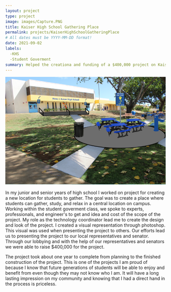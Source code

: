 ```yaml
---
layout: project
type: project
image: images/Capture.PNG
title: Kaiser High School Gathering Place
permalink: projects/KaiserHighSchoolGatheringPlace
# All dates must be YYYY-MM-DD format!
date: 2021-09-02
labels:
  -KHS
  -Student Goverment
summary: Helped the creationa and funding of a $400,000 project on Kaiser High School
---
```


<img class="ui medium right floated rounded image" src="../images/Capture.PNG">

In my junior and senior years of high school I worked on project for creating a new location for students to gather. The goal was to create a place where students can 
gather, study, and relax in a central location on campus. Working within the student goverment class, we spoke to experts, professionals, and engineer's to get and idea
and cost of the scope of the project. My role as the technology coordinator lead me to create the design and look of the project. I created a visual representation
through photoshop. This visual was used when presenting the project to others. Our efforts lead us to presenting the project to our local representatives and senator.
Through our lobbying and with the help of our representatives and senators we were able to raise $400,000 for the project.

The project took about one year to complete from planning to the finished construction of the project. This is one of the projects I am proud of because I know that
future generations of students will be able to enjoy and benefit from even though they may not know who I am. It will have a long lasting impression on my community
and knowing that I had a direct hand in the process is priceless.

